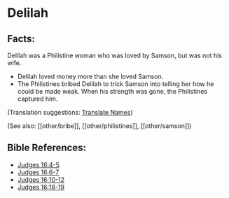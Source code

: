# Delilah #

## Facts: ##

Delilah was a Philistine woman who was loved by Samson, but was not his wife.

* Delilah loved money more than she loved Samson.
* The Philistines bribed Delilah to trick Samson into telling her how he could be made weak. When his strength was gone, the Philistines captured him.

(Translation suggestions: [Translate Names](en/ta-vol1/translate/man/translate-names))

(See also: [[other/bribe]], [[other/philistines]], [[other/samson]])

## Bible References: ##

* [Judges 16:4-5](en/tn/jdg/help/16/04)
* [Judges 16:6-7](en/tn/jdg/help/16/06)
* [Judges 16:10-12](en/tn/jdg/help/16/10)
* [Judges 16:18-19](en/tn/jdg/help/16/18)